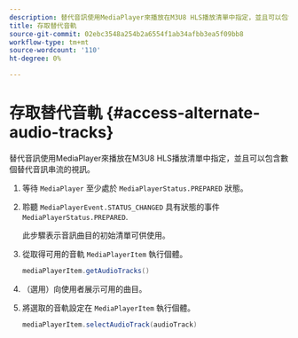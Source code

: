 ```yaml
---
description: 替代音訊使用MediaPlayer來播放在M3U8 HLS播放清單中指定，並且可以包含數個替代音訊串流的視訊。
title: 存取替代音軌
source-git-commit: 02ebc3548a254b2a6554f1ab34afbb3ea5f09bb8
workflow-type: tm+mt
source-wordcount: '110'
ht-degree: 0%

---
```


# 存取替代音軌 {#access-alternate-audio-tracks}

替代音訊使用MediaPlayer來播放在M3U8 HLS播放清單中指定，並且可以包含數個替代音訊串流的視訊。

1. 等待 `MediaPlayer` 至少處於 `MediaPlayerStatus.PREPARED` 狀態。
1. 聆聽 `MediaPlayerEvent.STATUS_CHANGED` 具有狀態的事件 `MediaPlayerStatus.PREPARED`.

   此步驟表示音訊曲目的初始清單可供使用。

1. 從取得可用的音軌 `MediaPlayerItem` 執行個體。

   ```java
   mediaPlayerItem.getAudioTracks()
   ```

1. （選用）向使用者展示可用的曲目。
1. 將選取的音軌設定在 `MediaPlayerItem` 執行個體。

   ```java
   mediaPlayerItem.selectAudioTrack(audioTrack)
   ```
